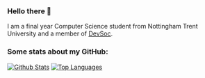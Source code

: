 ### Hello there 👋
I am a final year Computer Science student from Nottingham Trent University and a member of [DevSoc](https://github.com/NTUDevSoc).

### Some stats about my GitHub: 
[![Github Stats](https://github-readme-stats.vercel.app/api?username=bradshawlily&show_icons=true&count_private=true&theme=vision-friendly-dark&hide_border=true&custom_title=Github%20Stats&line_height=24)](https://github.com/anuraghazra/github-readme-stats)
[![Top Languages](https://github-readme-stats.vercel.app/api/top-langs/?username=bradshawlily&show_icons=true&count_private=true=true&hide_border=true&theme=vision-friendly-dark&langs_count=8&hide=ShaderLab,HLSL,ASP.NET,JavaScript,makefile&layout=compact&custom_title=Top%20Languages)](https://github.com/anuraghazra/github-readme-stats)
<!--
**bradshawlily/bradshawlily** is a ✨ _special_ ✨ repository because its `README.md` (this file) appears on your GitHub profile.

